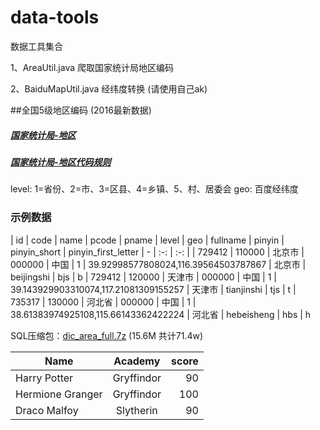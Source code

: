 # data-tools
数据工具集合

1、AreaUtil.java 爬取国家统计局地区编码

2、BaiduMapUtil.java  经纬度转换 (请使用自己ak)

##全国5级地区编码 (2016最新数据) 
##### <a href="http://www.stats.gov.cn/tjsj/tjbz/tjyqhdmhcxhfdm/" target="_blank">国家统计局-地区</a>
##### <a href="http://www.stats.gov.cn/tjsj/tjbz/200911/t20091125_8667.html" target="_blank">国家统计局-地区代码规则</a>


level: 1=省份、2=市、3=区县、4=乡镇、5、村、居委会
geo: 百度经纬度
### 示例数据
| id | code | name | pcode | pname | level | geo | fullname | pinyin | pinyin_short | pinyin_first_letter
| -  | :-:  | :-: |
| 729412    |  110000	| 北京市	 | 000000	| 中国	| 1	|  39.92998577808024,116.39564503787867	|  北京市	|  beijingshi	|  bjs	|  b
| 729412	|  120000	|  天津市	|  000000	|  中国	|  1	|  39.143929903310074,117.21081309155257	|  天津市	|  tianjinshi	|  tjs	|  t
| 735317	|  130000	|  河北省	|  000000	|  中国	|  1	|  38.61383974925108,115.66143362422224	|  河北省	|  hebeisheng	|  hbs	|  h

SQL压缩包：<a href="https://share.weiyun.com/843cf3058b5a996b8405e2e1f60c9a1d" target="_blank">dic_area_full.7z</a> (15.6M 共计71.4w)

| Name | Academy | score | 
| - | :-: | -: | 
| Harry Potter | Gryffindor| 90 | 
| Hermione Granger | Gryffindor | 100 | 
| Draco Malfoy | Slytherin | 90 |